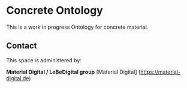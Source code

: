 Concrete Ontology
===================

This is a work in progress Ontology for concrete material.

## Contact

This space is administered by:

**Material Digital / LeBeDigital group**
[Material Digital] (https://material-digital.de) 

